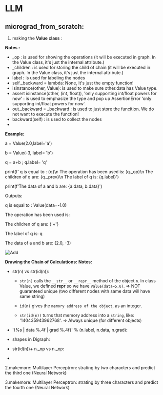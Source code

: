 # LLM

## micrograd_from_scratch:

1. making the **Value class** :

**Notes :**
- _op : is used for showing the operations (it will be executed in graph. In the Value class, it's just the internal attribute.)
- _children : is used for storing the child of chain (it will be executed in graph. In the Value class, it's just the internal attribute.)
- label : is used for labeling the nodes
- self._backward = lambda: None, It's just the empty function!
- isinstance(other, Value): is used to make sure other.data has Value type.
- assert isinstance(other, (int, float)), 'only supporting int/float powers for now' : is used to emphasize the type and pop up AssertionError 'only supporting int/float powers for now'.
- out._backward = _backward : is used to just store the funcition. We do not want to execute the function!
- backward(self) : is used to collect the nodes
- 
 **Example:**
  
a = Value(2.0,label='a')

b = Value(-3, label= 'b')

q = a+b ; q.label= 'q'

print(f' q is equal to : {q}\n The operation has been used is: {q._op}\n The children of q are: {q._prev}\n The label of q is: {q.label}')

print(f'The data of a and b are: {a.data, b.data}')

Outputs: 

q is equal to : Value(data=-1.0)

The operation has been used is: 

The children of q are: {'+'}

The label of q is: q

The data of a and b are: (2.0, -3)

![Add](https://github.com/user-attachments/assets/816c445c-1210-49a8-ad50-78e80d919d93)

**Drawing the Chain of Calculations:**
**Notes:**
- str(n) vs str(id(n)):
    - `str(n)` calls the `__str__` or `__repr__` method of the object `n`. In class Value, we defined __repr__ so we have `Value(data=5.0)`. => NOT guaranteed unique (two different nodes with same data will have same string)

    - `id(n)` gives the `memory address of the object`, as an integer.
      
    - `str(id(n))` turns that memory address into a `string`, like: '140435943962768'. => Always unique (for different objects)

      
- '{%s | data %.4f | grad %.4f}' % (n.label, n.data, n.grad):
- shapes in Digraph:
- str(id(n))+ n._op vs n._op:
- 

2.makemore: Multilayer Perceptron: strating by two characters and predict the third one (Neural Network)


3.makemore: Multilayer Perceptron: strating by three characters and predict the fourth one (Neural Network)
